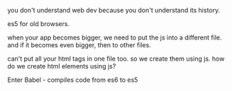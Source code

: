 
you don't understand web dev because you don't understand its history.

es5 for old browsers.

when your app becomes bigger, we need to put the js into a different file. and if it becomes even bigger, then to other files.

can't put all your html tags in one file too. so we create them using js. how do we create html elements using js?

Enter Babel - compiles code from es6 to es5